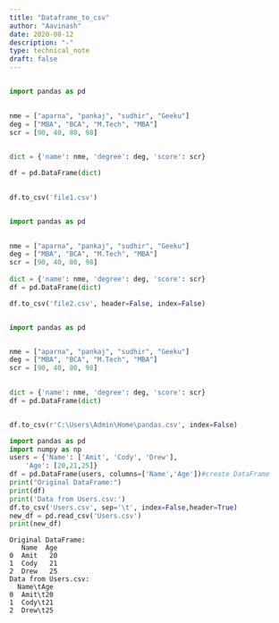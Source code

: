 ```yaml
---
title: "Dataframe_to_csv"
author: "Aavinash"
date: 2020-08-12
description: "-"
type: technical_note
draft: false
---
```


```python

import pandas as pd 

 
nme = ["aparna", "pankaj", "sudhir", "Geeku"] 
deg = ["MBA", "BCA", "M.Tech", "MBA"] 
scr = [90, 40, 80, 98] 

 
dict = {'name': nme, 'degree': deg, 'score': scr} 

df = pd.DataFrame(dict) 

 
df.to_csv('file1.csv') 

```


```python

import pandas as pd 

 
nme = ["aparna", "pankaj", "sudhir", "Geeku"] 
deg = ["MBA", "BCA", "M.Tech", "MBA"] 
scr = [90, 40, 80, 98] 
 
dict = {'name': nme, 'degree': deg, 'score': scr} 
df = pd.DataFrame(dict) 

df.to_csv('file2.csv', header=False, index=False) 

```


```python

import pandas as pd 


nme = ["aparna", "pankaj", "sudhir", "Geeku"] 
deg = ["MBA", "BCA", "M.Tech", "MBA"] 
scr = [90, 40, 80, 98] 

 
dict = {'name': nme, 'degree': deg, 'score': scr} 
df = pd.DataFrame(dict) 


df.to_csv(r'C:\Users\Admin\Home\pandas.csv', index=False) 

```


```python
import pandas as pd 
import numpy as np 
users = {'Name': ['Amit', 'Cody', 'Drew'], 
	'Age': [20,21,25]} 
df = pd.DataFrame(users, columns=['Name','Age'])#create DataFrame 
print("Original DataFrame:") 
print(df) 
print('Data from Users.csv:') 
df.to_csv('Users.csv', sep='\t', index=False,header=True) 
new_df = pd.read_csv('Users.csv') 
print(new_df) 

```

    Original DataFrame:
       Name  Age
    0  Amit   20
    1  Cody   21
    2  Drew   25
    Data from Users.csv:
      Name\tAge
    0  Amit\t20
    1  Cody\t21
    2  Drew\t25



```python

```
